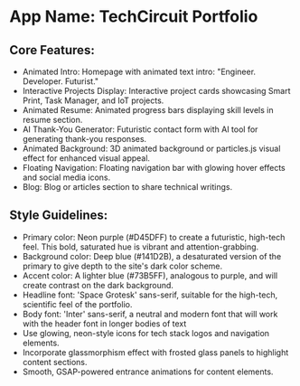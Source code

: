 # **App Name**: TechCircuit Portfolio

## Core Features:

- Animated Intro: Homepage with animated text intro: "Engineer. Developer. Futurist."
- Interactive Projects Display: Interactive project cards showcasing Smart Print, Task Manager, and IoT projects.
- Animated Resume: Animated progress bars displaying skill levels in resume section.
- AI Thank-You Generator: Futuristic contact form with AI tool for generating thank-you responses.
- Animated Background: 3D animated background or particles.js visual effect for enhanced visual appeal.
- Floating Navigation: Floating navigation bar with glowing hover effects and social media icons.
- Blog: Blog or articles section to share technical writings.

## Style Guidelines:

- Primary color: Neon purple (#D45DFF) to create a futuristic, high-tech feel. This bold, saturated hue is vibrant and attention-grabbing.
- Background color: Deep blue (#141D2B), a desaturated version of the primary to give depth to the site's dark color scheme.
- Accent color: A lighter blue (#73B5FF), analogous to purple, and will create contrast on the dark background.
- Headline font: 'Space Grotesk' sans-serif, suitable for the high-tech, scientific feel of the portfolio.
- Body font: 'Inter' sans-serif, a neutral and modern font that will work with the header font in longer bodies of text
- Use glowing, neon-style icons for tech stack logos and navigation elements.
- Incorporate glassmorphism effect with frosted glass panels to highlight content sections.
- Smooth, GSAP-powered entrance animations for content elements.
